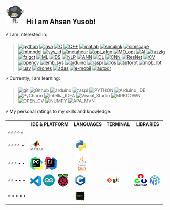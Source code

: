 ## <img height="60" alt="ASSMBL" src="./img/Lambo_full.png" /> Hi I am Ahsan Yusob!

:zap:  I am interested in:
  <!-- copy this [<img height="20" alt="sys_id" src=https://img.shields.io/badge/-system--identification-blue />](https://github.com/topics/system-identification) -->

>  [<img height="20" alt="python" src=https://img.shields.io/badge/-python-green />](https://github.com/topics/python)
>  [<img height="20" alt="java" src=https://img.shields.io/badge/-java-green />](https://github.com/topics/java)
>  [<img height="20" alt="C" src=https://img.shields.io/badge/-c-green />](https://github.com/topics/c)
>  [<img height="20" alt="C++" src=https://img.shields.io/badge/-cpp-green />](https://github.com/topics/cpp)
>  [<img height="20" alt="matlab" src=https://img.shields.io/badge/-matlab-green />](https://github.com/topics/matlab)
>  [<img height="20" alt="simulink" src=https://img.shields.io/badge/-simulink-green />](https://github.com/topics/simulink)
>  [<img height="20" alt="simscape" src=https://img.shields.io/badge/-simscape-green />](https://github.com/topics/simscape)
>  [<img height="20" alt="mtmodel" src=https://img.shields.io/badge/-mathematical--modelling-blue />](https://github.com/topics/mathematical-modelling)
>  [<img height="20" alt="sys_id" src=https://img.shields.io/badge/-system--identification-blue />](https://github.com/topics/system-identification)
>  [<img height="20" alt="metaheur" src=https://img.shields.io/badge/-metaheuristics-blue />](https://github.com/topics/metaheuristics)
>  [<img height="20" alt="opt_algo" src=https://img.shields.io/badge/-optimization--algorithm-blue />](https://github.com/topics/optimization-algorithm)
>  [<img height="20" alt="MO_opt" src=https://img.shields.io/badge/-multiobjective--optimization-blue />](https://github.com/topics/multiobjective-optimization)
>  [<img height="20" alt="AI" src=https://img.shields.io/badge/-artificial--intelligence-blue />](https://github.com/topics/artificial-intelligence)
>  [<img height="20" alt="fuzzlg" src=https://img.shields.io/badge/-fuzzy--logic-blue />](https://github.com/topics/fuzzy-logic)
>  [<img height="20" alt="fzlgct" src=https://img.shields.io/badge/-fuzzy--logic--control-blue />](https://github.com/topics/fuzzy-logic-control)
>  [<img height="20" alt="ML" src=https://img.shields.io/badge/-machine--learning-blue />](https://github.com/topics/machine-learning)
>  [<img height="20" alt="DS" src=https://img.shields.io/badge/-data--science-blue />](https://github.com/topics/data-science)
>  [<img height="20" alt="NLP" src=https://img.shields.io/badge/-natural--language--processing-blue />](https://github.com/topics/natural-language-processing)
>  [<img height="20" alt="ANN" src=https://img.shields.io/badge/-artificial--neural--network-blue />](https://github.com/topics/artificial-neural-network)
>  [<img height="20" alt="DL" src=https://img.shields.io/badge/-deep--learning-blue />](https://github.com/topics/deep-learning)
>  [<img height="20" alt="CNN" src=https://img.shields.io/badge/-convolutional--neural--network-blue />](https://github.com/topics/convolutional-neural-network)
>  [<img height="20" alt="ResNet" src=https://img.shields.io/badge/-resnet-blue />](https://github.com/topics/resnet)
>  [<img height="20" alt="CV" src=https://img.shields.io/badge/-computer--vision-blue />](https://github.com/topics/computer-vision)
>  [<img height="20" alt="opencv" src=https://img.shields.io/badge/-opencv-blue />](https://github.com/topics/opencv)
>  [<img height="20" alt="emb_sys" src=https://img.shields.io/badge/-embedded--system-purple />](https://github.com/topics/embedded-system)
>  [<img height="20" alt="arduino" src=https://img.shields.io/badge/-arduino-purple />](https://github.com/topics/arduino)
>  [<img height="20" alt="raspi" src=https://img.shields.io/badge/-raspberry--pi-purple />](https://github.com/topics/raspberry-pi)
>  [<img height="20" alt="ros" src=https://img.shields.io/badge/-ros-purple />](https://github.com/topics/ros)
>  [<img height="20" alt="autorbt" src=https://img.shields.io/badge/-autonomous--robot-purple />](https://github.com/topics/autonomous-robot)
>  [<img height="20" alt="mob_rbt" src=https://img.shields.io/badge/-mobile--robot-purple />](https://github.com/topics/mobile-robot)
>  [<img height="20" alt="uav" src=https://img.shields.io/badge/-uav-purple />](https://github.com/topics/uav)
>  [<img height="20" alt="drones" src=https://img.shields.io/badge/-drones-purple />](https://github.com/topics/drones)
>  [<img height="20" alt="adas" src=https://img.shields.io/badge/-adas-purple />](https://github.com/topics/adas)
>  [<img height="20" alt="e-mobil" src=https://img.shields.io/badge/-electromobility-purple />](https://github.com/topics/electromobility)
>  [<img height="20" alt="autodr" src=https://img.shields.io/badge/-autonomous--driving-purple />](https://github.com/topics/autonomous-driving)


:zap:  Currently, I am learning:

> <img height="25" alt="git" src="https://img.shields.io/badge/-Git-000000?style=flat-square&logo=git&logoColor=white" />
> <img height="25" alt="Github" src="https://img.shields.io/badge/GitHub-100000?style=for-the-badge&logo=github&logoColor=white" />
> <img height="25" alt="arduino" src="https://img.shields.io/badge/Arduino-00979D?style=for-the-badge&logo=Arduino&logoColor=white" />
> <img height="25" alt="raspi" src="https://img.shields.io/badge/Raspberry%20Pi-A22846?style=for-the-badge&logo=Raspberry%20Pi&logoColor=whit" />
> <img height="25" alt="PYTHON" src="https://img.shields.io/badge/Python-FFD43B?style=for-the-badge&logo=python&logoColor=blue" />
> <img height="25" alt="Arduino_IDE" src="https://img.shields.io/badge/Arduino_IDE-00979D?style=for-the-badge&logo=arduino&logoColor=white" />
> <img height="25" alt="PyCharm" src="https://img.shields.io/badge/PyCharm-000000.svg?&style=for-the-badge&logo=PyCharm&logoColor=white" />
> <img height="25" alt="IntelliJ_IDEA" src="https://img.shields.io/badge/IntelliJ_IDEA-000000.svg?style=for-the-badge&logo=intellij-idea&logoColor=white" />
> <img height="25" alt="Visual_Studio" src="https://img.shields.io/badge/Visual_Studio-5C2D91?style=for-the-badge&logo=visual%20studio&logoColor=white" />
> <img height="25" alt="MRKDOWN" src="https://img.shields.io/badge/Markdown-000000?style=for-the-badge&logo=markdown&logoColor=white" />
> <img height="25" alt="OPEN_CV" src="https://img.shields.io/badge/OpenCV-27338e?style=for-the-badge&logo=OpenCV&logoColor=white" />
> <img height="25" alt="NUMPY" src="https://img.shields.io/badge/Numpy-777BB4?style=for-the-badge&logo=numpy&logoColor=white" />
> <img height="25" alt="APA_MVN" src="https://img.shields.io/badge/apache_maven-C71A36?style=for-the-badge&logo=apachemaven&logoColor=white" />

:zap: My personal ratings to my skills and knowledge:

<table>
  <th></th><th>IDE & PLATFORM</th><th>LANGUAGES</th><th>TERMINAL</th><th>LIBRARIES</th>
  <tr>
    <td>⭐⭐⭐⭐⭐ </td>
    <td></td>
    <td></td>
    <td></td>
    <td></td>
  </tr>
  <tr>
    <td>⭐⭐⭐⭐ ▪ </td>  
    <td><img height="40" alt="MATLAB" src="https://raw.githubusercontent.com/github/explore/80688e429a7d4ef2fca1e82350fe8e3517d3494d/topics/matlab/matlab.png" />
    </td>
    <td><img height="45" alt="PYTHON" src="https://raw.githubusercontent.com/github/explore/80688e429a7d4ef2fca1e82350fe8e3517d3494d/topics/python/python.png" />
    </td>
    <td></td>
    <td></td>
  </tr>
  <tr>
    <td>⭐⭐⭐ ▪ ▪ </td>  
    <td>
      <img height="40" alt="PYCHRM" src="https://raw.githubusercontent.com/github/explore/d8574c7bce27faa27fb879bca56dfe351ee66efd/topics/pycharm/pycharm.png" /> 
      <img height="40" alt="INTELJ" src="https://raw.githubusercontent.com/github/explore/caa262eeb858e81282d6f651d6eef1f8730b54ba/topics/intellij-idea/intellij-idea.png" />  
    </td>
    <td><img height="50" alt="JAVA" src="https://raw.githubusercontent.com/github/explore/5b3600551e122a3277c2c5368af2ad5725ffa9a1/topics/java/java.png" /></td>
    <td></td>
    <td></td>
  </tr>
  </tr>
  <tr>
    <td>⭐⭐ ▪ ▪ ▪ </td>  
    <td>
      <img height="35" alt="VISSTD" src="https://raw.githubusercontent.com/github/explore/bbd48b997e8d0bef63f676eca4da5e1f76487b56/topics/visual-studio-code/visual-studio-code.png" />
      <img height="40" alt="ARDUIN" src="https://raw.githubusercontent.com/github/explore/80688e429a7d4ef2fca1e82350fe8e3517d3494d/topics/arduino/arduino.png" />
      <img height="40" alt="RASPPI" src="https://raw.githubusercontent.com/github/explore/80688e429a7d4ef2fca1e82350fe8e3517d3494d/topics/raspberry-pi/raspberry-pi.png" /></td>
    <td><img height="40" alt="C" src="https://raw.githubusercontent.com/github/explore/f3e22f0dca2be955676bc70d6214b95b13354ee8/topics/c/c.png" /></td>
    <td><img height="40" alt="GIT" src="https://raw.githubusercontent.com/github/explore/80688e429a7d4ef2fca1e82350fe8e3517d3494d/topics/git/git.png" /></td>
    <td><img height="40" alt="OPENCV" src="https://raw.githubusercontent.com/github/explore/80688e429a7d4ef2fca1e82350fe8e3517d3494d/topics/opencv/opencv.png" />
    <img height="40" alt="NUMPY" src="https://raw.githubusercontent.com/github/explore/d530d6a3a171a53f7b8eb4e9e005136e7ebd898f/topics/numpy/numpy.png" /></td>
  </tr>
  </tr>
  <tr>
    <td>⭐ ▪ ▪ ▪ ▪ </td>  
    <td>
    </td>
    <td><img height="40" alt="ASSMBL" src="https://raw.githubusercontent.com/github/explore/e495457f5ff28c343f9e422f8e3cf80fd3e80890/topics/assembly/assembly.png" />
    </td>
    <td></td>
    <td></td>
  </tr>
</table>

<!--
 <img height="25" alt="badge_name" src="" />
commented badges:
1. MOST USED LANGUAGE:
<img alt="most-used-language" src="https://github-readme-stats.vercel.app/api/top-langs/?username=ahsanyusob" />
2. STREAK STATS:
<img alt="streak-stats" src="https://github-readme-streak-stats.herokuapp.com/?user=ahsanyusob" />
3. PROFILE TROPHY:
<img alt="profile-trophy" src="https://github-profile-trophy.vercel.app/?username=ahsanyusob" />
4. HIT COUNTER:
<img height="25" alt="hit-counter" src="https://hits.seeyoufarm.com/api/count/incr/badge.svg?url=https%3A%2F%2Fgithub.com%2F{ahsanyusob}1212%2Fhit-counter" />
-->

